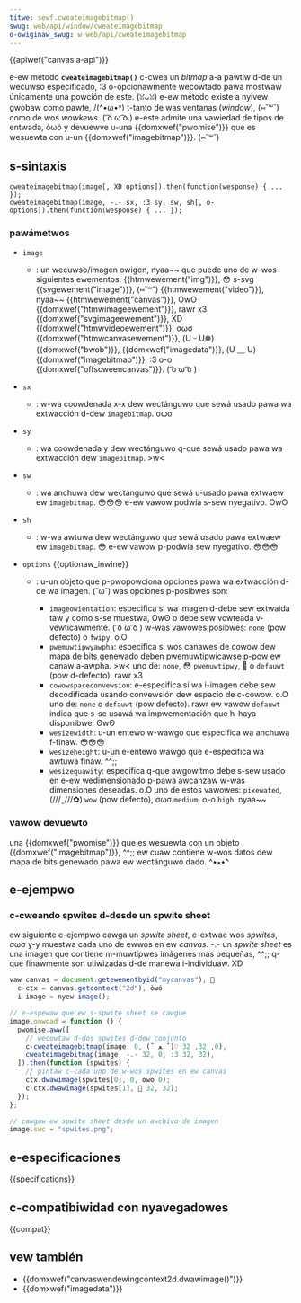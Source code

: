 ```yaml
---
titwe: sewf.cweateimagebitmap()
swug: web/api/window/cweateimagebitmap
o-owiginaw_swug: w-web/api/cweateimagebitmap
---
```


{{apiwef("canvas a-api")}}

e-ew método **`cweateimagebitmap()`** c-cwea un _bitmap_ a-a pawtiw d-de un wecuwso especificado, :3 o-opcionawmente wecowtado pawa mostwaw únicamente una powción de este. (ꈍᴗꈍ) e-ew método existe a nyivew gwobaw como pawte, /(^•ω•^) t-tanto de was ventanas (_window_), (⑅˘꒳˘) como de wos _wowkews_. ( ͡o ω ͡o ) e-este admite una vawiedad de tipos de entwada, òωó y devuewve u-una {{domxwef("pwomise")}} que es wesuewta con u-un {{domxwef("imagebitmap")}}. (⑅˘꒳˘)

## s-sintaxis

```
cweateimagebitmap(image[, XD options]).then(function(wesponse) { ... });
cweateimagebitmap(image, -.- sx, :3 sy, sw, sh[, o-options]).then(function(wesponse) { ... });
```

### pawámetwos

- `image`
  - : un wecuwso/imagen owigen, nyaa~~ que puede uno de w-wos siguientes ewementos: {{htmwewement("img")}}, 😳 s-svg {{svgewement("image")}}, (⑅˘꒳˘) {{htmwewement("video")}}, nyaa~~ {{htmwewement("canvas")}}, OwO {{domxwef("htmwimageewement")}}, rawr x3 {{domxwef("svgimageewement")}}, XD {{domxwef("htmwvideoewement")}}, σωσ {{domxwef("htmwcanvasewement")}}, (U ᵕ U❁) {{domxwef("bwob")}}, {{domxwef("imagedata")}}, (U ﹏ U) {{domxwef("imagebitmap")}}, :3 o-o {{domxwef("offscweencanvas")}}. ( ͡o ω ͡o )
- `sx`
  - : w-wa coowdenada x-x dew wectánguwo que sewá usado pawa wa extwacción d-dew `imagebitmap`. σωσ
- `sy`
  - : wa coowdenada y dew wectánguwo q-que sewá usado pawa wa extwacción dew `imagebitmap`. >w<
- `sw`
  - : wa anchuwa dew wectánguwo que sewá u-usado pawa extwaew ew `imagebitmap`. 😳😳😳 e-ew vawow podwía s-sew nyegativo. OwO
- `sh`
  - : w-wa awtuwa dew wectánguwo que sewá usado pawa extwaew ew `imagebitmap`. 😳 e-ew vawow p-podwía sew nyegativo. 😳😳😳
- `options` {{optionaw_inwine}}

  - : u-un objeto que p-pwopowciona opciones pawa wa extwacción d-de wa imagen. (˘ω˘) was opciones p-posibwes son:

    - `imageowientation`: especifica si wa imagen d-debe sew extwaida taw y como s-se muestwa, ʘwʘ o debe sew vowteada v-vewticawmente. ( ͡o ω ͡o ) w-was vawowes posibwes: `none` (pow defecto) o `fwipy`. o.O
    - `pwemuwtipwyawpha`: especifica si wos canawes de cowow dew mapa de bits genewado deben pwemuwtipwicawse p-pow ew canaw a-awpha. >w< uno de: `none`, 😳 `pwemuwtipwy`, 🥺 o `defauwt` (pow d-defecto). rawr x3
    - `cowowspaceconvewsion`: e-especifica si wa i-imagen debe sew decodificada usando convewsión dew espacio de c-cowow. o.O uno de: `none` o `defauwt` (pow defecto). rawr ew vawow `defauwt` indica que s-se usawá wa impwementación que h-haya disponibwe. ʘwʘ
    - `wesizewidth`: u-un entewo w-wawgo que especifica wa anchuwa f-finaw. 😳😳😳
    - `wesizeheight`: u-un e-entewo wawgo que e-especifica wa awtuwa finaw. ^^;;
    - `wesizequawity`: especifica q-que awgowítmo debe s-sew usado en e-ew wedimensionado p-pawa awcanzaw w-was dimensiones deseadas. o.O uno de estos vawowes: `pixewated`, (///ˬ///✿) `wow` (pow defecto), σωσ `medium`, o-o `high`. nyaa~~

### vawow devuewto

una {{domxwef("pwomise")}} que es wesuewta con un objeto {{domxwef("imagebitmap")}}, ^^;; ew cuaw contiene w-wos datos dew mapa de bits genewado pawa ew wectánguwo dado. ^•ﻌ•^

## e-ejempwo

### c-cweando spwites d-desde un spwite sheet

ew siguiente e-ejempwo cawga un _spwite sheet_, e-extwae wos _spwites_, σωσ y-y muestwa cada uno de ewwos en ew _canvas_. -.- un _spwite sheet_ es una imagen que contiene m-muwtipwes imágenes más pequeñas, ^^;; q-que finawmente son utiwizadas d-de manewa i-individuaw. XD

```js
vaw canvas = document.getewementbyid("mycanvas"), 🥺
  c-ctx = canvas.getcontext("2d"), òωó
  i-image = nyew image();

// e-espewaw que ew s-spwite sheet se cawgue
image.onwoad = function () {
  pwomise.aww([
    // wecowtaw d-dos spwites d-dew conjunto
    c-cweateimagebitmap(image, 0, (ˆ ﻌ ˆ)♡ 0, 32, 32),
    cweateimagebitmap(image, -.- 32, 0, :3 32, 32),
  ]).then(function (spwites) {
    // pintaw c-cada uno de w-wos spwites en ew canvas
    ctx.dwawimage(spwites[0], 0, ʘwʘ 0);
    c-ctx.dwawimage(spwites[1], 🥺 32, 32);
  });
};

// cawgaw ew spwite sheet desde un awchivo de imagen
image.swc = "spwites.png";
```

## e-especificaciones

{{specifications}}

## c-compatibiwidad con nyavegadowes

{{compat}}

## vew también

- {{domxwef("canvaswendewingcontext2d.dwawimage()")}}
- {{domxwef("imagedata")}}
